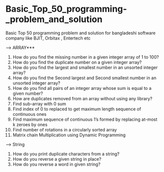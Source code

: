 # Basic_Top_50_programming-_problem_and_solution
Basic Top 50 programming problem and solution for bangladeshi software company like BJIT, Orbitax , Entertech etc

--> ARRAY***

1. How do you find the missing number in a given integer array of 1 to 100?
2. How do you find the duplicate number on a given integer array?
3. How do you find the largest and smallest number in an unsorted integer array?
4. How do you find the Second largest and Second smallest number in an unsorted integer array?
5. How do you find all pairs of an integer array whose sum is equal to a given number?
6. How are duplicates removed from an array without using any library?
7. Find sub-array with 0 sum
8. Find index of 0 to replaced to get maximum length sequence of continuous ones
9. Find maximum sequence of continuous 1’s formed by replacing at-most k zeroes by ones
10. Find number of rotations in a circularly sorted array
11. Matrix chain Multiplication using Dynamic Programming

--> String

1. How do you print duplicate characters from a string?
2. How do you reverse a given string in place?
3. How do you reverse a word in given string?